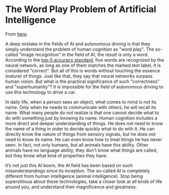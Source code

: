 # The Word Play Problem of Artificial Intelligence

From [here](https://yinwang0.substack.com/p/the-word-play-problem-of-artificial).

<span>A deep mistake in the fields of AI and autonomous driving is that they simply understand the problem of human cognition as "word play". The so-called "image recognition" in the field of AI, the result is only a word. According to the</span> [top-5 accuracy standard](https://yinwang0.substack.com/p/human-level-computer-vision)<span>, five words are recognized by the neural network, as long as one of them matches the marked text label, it is considered "correct". But all of this is words without touching the essence (nature) of things. Just like that, they say that neural networks surpass human vision. But what is the practical significance of such "correctness" and "superhumanity"? It is impossible for the field of autonomous driving to use this technology to drive a car.</span>

In daily life, when a person sees an object, what comes to mind is not its name. Only when he needs to communicate with others, he will recall its name. What many people do not realize is that one cannot decide what to do with something just by knowing its name. Human cognition includes a more direct and deeper understanding of things. He does not need to know the name of a thing in order to decide quickly what to do with it. He can directly know the nature of things from sensory signals, but he does not need to know its name. He can even know how to treat things he has never seen. In fact, not only humans, but all animals have this ability. Other animals have no language ability, they don't know what things are called, but they know what kind of properties they have.

It’s not just this AI boom, the AI ​​field has been based on such misunderstandings since its inception. The so-called AI is completely different from human intelligence (animal intelligence). Stop being superstitious about these technologies, take a closer look at all kinds of life around you, and understand their magnificence and greatness.
